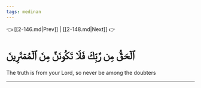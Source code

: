 ```yaml
---
tags: medinan
---
```


👈 [[2-146.md|Prev]] | [[2-148.md|Next]] 👉

# ٱلۡحَقُّ مِن رَّبِّكَ فَلَا تَكُونَنَّ مِنَ ٱلۡمُمۡتَرِينَ

The truth is from your Lord, so never be among the doubters

---

